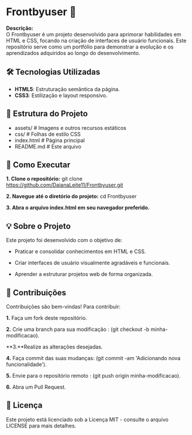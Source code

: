 # Frontbyuser 🚀

**Descrição:**  
O Frontbyuser é um projeto desenvolvido para aprimorar habilidades em HTML e CSS, focando na criação de interfaces de usuário funcionais. Este repositório serve como um portfólio para demonstrar a evolução e os aprendizados adquiridos ao longo do desenvolvimento.

## 🛠️ Tecnologias Utilizadas

- **HTML5**: Estruturação semântica da página.
- **CSS3**: Estilização e layout responsivo.

## 📁 Estrutura do Projeto

- assets/      # Imagens e outros recursos estáticos
- css/         # Folhas de estilo CSS
- index.html   # Página principal
- README.md    # Este arquivo


## 🚀 Como Executar

**1. Clone o repositório:**   git clone https://github.com/DaianaLeite11/Frontbyuser.git

**2. Navegue até o diretório do projeto:**   cd Frontbyuser

**3. Abra o arquivo index.html em seu navegador preferido.**

## 💡 Sobre o Projeto

Este projeto foi desenvolvido com o objetivo de:

 - Praticar e consolidar conhecimentos em HTML e CSS.

 - Criar interfaces de usuário visualmente agradáveis e funcionais.

 - Aprender a estruturar projetos web de forma organizada.

## 🤝 Contribuições

Contribuições são bem-vindas! Para contribuir:

**1.**  Faça um fork deste repositório.

**2.** Crie uma branch para sua modificação :   (git checkout -b minha-modificacao).

**3.**Realize as alterações desejadas.

**4.** Faça commit das suas mudanças:   (git commit -am 'Adicionando nova funcionalidade').

**5.** Envie para o repositório remoto :   (git push origin minha-modificacao).

**6.** Abra um Pull Request.

## 📄 Licença

Este projeto está licenciado sob a Licença MIT - consulte o arquivo LICENSE para mais detalhes.

